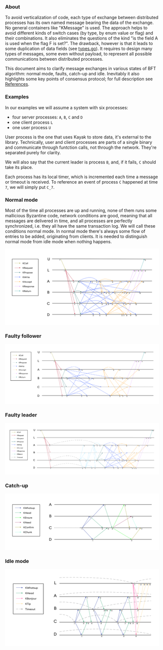### About

To avoid verticalization of code, each type of exchange between distributed processes has its own named message bearing the data of the exchange. No general containers like "KMessage" is used. The approach helps to avoid different kinds of switch cases (by type, by enum value or flag) and their combinations. It also eliminates the questions of the kind "is the field A is used when the flag F is set?". The drawback, however is that it leads to some duplication of data fields (see [types.go](../types.go)). It requires to design many types of messages, some even without payload, to represent all possible communications between distributed processes.

This document aims to clarify message exchanges in various states of BFT algorithm: normal mode, faults, catch-up and idle. Inevitably it also highlights some key points of consensus protocol; for full description see [References](README.md#references).

### Examples

In our examples we will assume a system with six processes:

* four server processes: `A`, `B`, `C` and `D`
* one client process `L`
* one user process `U`

User process is the one that uses Kayak to store data, it's external to the library. Technically, user and client processes are parts of a single binary and communicate through funtction calls, not through the network. They're separated purely for clarity.

We will also say that the current leader is process `B`, and, if it fails, `C` should take its place.

Each process has its local timer, which is incremented each time a message or timeout is received. To reference an event of process `C` happened at time `7`, we will simply put `C_7`.

### Normal mode

Most of the time all processes are up and running, none of them runs some mallicious Byzantine code, network conditions are good, meaning that all messages are delivered in time, and all processes are perfectly synchronized, i.e. they all have the same transaction log. We will call these conditions normal mode. In normal mode there's always some flow of entries to be added, originating from clients. It is needed to distinguish normal mode from idle mode when nothing happens.

![Normal mode messages](d1.png)

### Faulty follower

![Faulty follower messages](d2.png)

### Faulty leader

![Faulty leader messages](d3.png)

### Catch-up

![Catch-up messages](d4.png)


### Idle mode

![Idle mode messages](d5.png)
